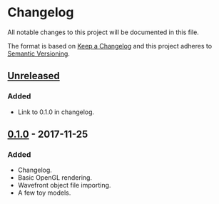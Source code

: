 # Changelog

All notable changes to this project will be documented in this file.

The format is based on [Keep a Changelog](http://keepachangelog.com/en/1.0.0/)
and this project adheres to [Semantic Versioning](http://semver.org/spec/v2.0.0.html).

## [Unreleased]
### Added
- Link to 0.1.0 in changelog.

## [0.1.0] - 2017-11-25
### Added
- Changelog.
- Basic OpenGL rendering.
- Wavefront object file importing.
- A few toy models.

[Unreleased]: https://github.com/mickvangelderen/opengl-rust/compare/v0.1.0...HEAD
[0.1.0]: https://github.com/mickvangelderen/opengl-rust/tree/v0.1.0
